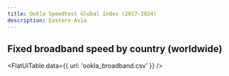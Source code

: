 ```yaml
---
title: Ookla Speedtest Global Index (2017-2024)
description: Eastern Asia
---
```


## Fixed broadband speed by country (worldwide)

<FlatUiTable
  data={{
    url: 'ookla_broadband.csv'
  }}
/>

